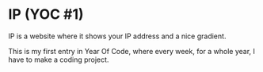 # IP (YOC #1)
IP is a website where it shows your IP address and a nice gradient.

This is my first entry in Year Of Code, where every week, for a whole year, I have to make a coding project.
